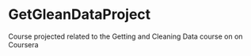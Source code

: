 GetGleanDataProject
===================

Course projected related to the Getting and Cleaning Data course on on Coursera
